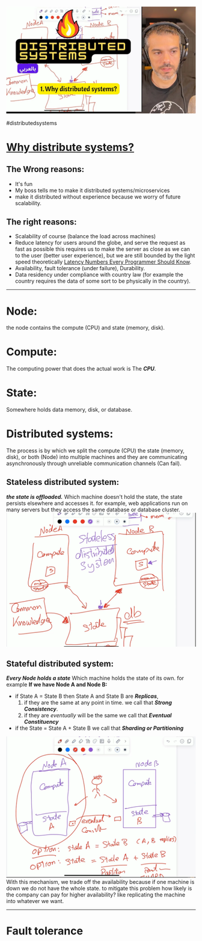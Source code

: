 ![](/public/47b6b9ef441398e9f9e31783026fb95783abefe2c063d71d03faf90341f96069.webp)

#distributedsystems

# [Why distribute systems?](https://www.youtube.com/watch?v=s_p3I5CMGJw)
## The Wrong reasons:

- It's fun
- My boss tells me to make it distributed systems/microservices
- make it distributed without experience because we worry of future scalability.

## The right reasons:

- Scalability of course (balance the load across machines)
- Reduce latency for users around the globe, and serve the request as fast as possible this requires us to make the server as close as we can to the user (better user experience), but we are still bounded by the light speed theoretically [Latency Numbers Every Programmer Should Know](https://gist.github.com/jboner/2841832).
- Availability, fault tolerance (under failure), Durability.
- Data residency under compliance with country law (for example the country requires the data of some sort to be physically in the country).

---
# Node: 
the node contains the compute (CPU) and state (memory, disk).
# Compute:
The computing power that does the actual work is The ***CPU***.
# State:
Somewhere holds data memory, disk, or database.
# Distributed systems:
The process is by which we split the compute (CPU) the state (memory, disk), or both (Node) into multiple machines and they are communicating asynchronously through unreliable communication channels (Can fail).

## Stateless distributed system:
***the state is offloaded.***
Which machine doesn't hold the state, the state persists elsewhere and accesses it. for example, web applications run on many servers but they access the same database or database cluster. 
![](/public/e322301775b0d61312d5bbb284985872489abe63c4b1254013f93ea57b77faf6.png)

## Stateful distributed system:
***Every Node holds a state***
Which machine holds the state of its own. for example 
**If we have Node A and Node B:**
-  if State A = State B then State A and State B are ***Replicas***, 
	1. if they are the same at any point in time. we call that ***Strong Consistency***. 
	2. if they are *eventually* will be the same we call that ***Eventual Constituency***
- if the State = State A + State B we call that ***Sharding or Partitioning***

![](/public/0c8904c8b92b1513ad4002c4aa8847b34ca6bc35c931e2bcde13cf4d956b94f4.png)
With this mechanism, we trade off the availability because if one machine is down we do not have the whole state. to mitigate this problem how likely is the company can pay for higher availability? like replicating the machine into whatever we want.

---
# Fault tolerance

